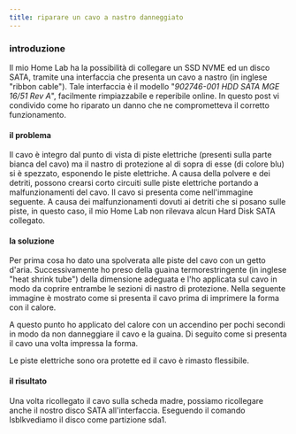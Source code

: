 ```yaml
---
title: riparare un cavo a nastro danneggiato
---
```


### introduzione

Il mio Home Lab ha la possibilità di collegare un SSD NVME ed un disco SATA, tramite una interfaccia che presenta un cavo a nastro (in inglese "ribbon cable"). Tale interfaccia è il modello "*902746-001 HDD SATA MGE 16/51 Rev A*", facilmente rimpiazzabile e reperibile online. In questo post vi condivido come ho riparato un danno che ne comprometteva il corretto funzionamento.

#### il problema

Il cavo è integro dal punto di vista di piste elettriche (presenti sulla parte bianca del cavo) ma il nastro di protezione al di sopra di esse (di colore blu) si è spezzato, esponendo le piste elettriche. A causa della polvere e dei detriti, possono crearsi corto circuiti sulle piste elettriche portando a malfunzionamenti del cavo. Il cavo si presenta come nell'immagine seguente.
A causa dei malfunzionamenti dovuti ai detriti che si posano sulle piste, in questo caso, il mio Home Lab non rilevava alcun Hard Disk SATA collegato.

#### la soluzione

Per prima cosa ho dato una spolverata alle piste del cavo con un getto d'aria. Successivamente ho preso della guaina termorestringente (in inglese "heat shrink tube") della dimensione adeguata e l'ho applicata sul cavo in modo da coprire entrambe le sezioni di nastro di protezione. Nella seguente immagine è mostrato come si presenta il cavo prima di imprimere la forma con il calore.



A questo punto ho applicato del calore con un accendino per pochi secondi in modo da non danneggiare il cavo e la guaina. Di seguito come si presenta il cavo una volta impressa la forma.



Le piste elettriche sono ora protette ed il cavo è rimasto flessibile.

#### il risultato

Una volta ricollegato il cavo sulla scheda madre, possiamo ricollegare anche il nostro disco SATA all'interfaccia. Eseguendo il comando lsblkvediamo il disco come partizione sda1.
